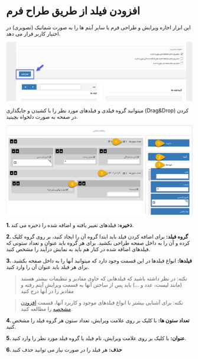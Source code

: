 # افزودن فیلد از طریق طراح فرم 

این ابزار اجازه ویرایش و طراحی فرم یا سایر آیتم ها را به صورت شماتیک (تصویری) در اختیار کاربر قرار می دهد.


![](Formdesigner1.png)

میتوانید گروه فیلدی و فیلدهای مورد نظر را با کشیدن و جایگذاری (Drag&Drop) کردن در صفحه  به صورت دلخواه بچینید.

![](Formdesigner.jpg)

**1. ذخیره:** فیلدهای تغییر یافته و اضافه شده را ذخیره می کند.

**2. گروه فیلد:** برای اضافه کردن فیلد باید ابتدا گروه آن را ایجاد کنید، بر روی گروه کلیک کرده و آن را به داخل صفحه طراحی بکشید. برای هر گروه باید عنوان و تعداد ستونی که فیلدهای اضافه شده در کنار هم باید به نمایش درآیند را مشخص کنید.

**3. فیلدها:** انواع فیلدها در این قسمت وجود دارد که میتوانید آنها را به داخل صفحه بکشید. برای هر فیلد باید عنوان آن را وارد کنید.
 
> نکته: در نظر داشته باشید که فیلدهایی که حاوی مقادیر و تنظیمات بیشتر هستند (مانند لیست، عدد و ...) باید پس از ساختن آنها به قسمت ویرایش آیتم رفته و مقادیر را در آنها درج کنید


> نکته: برای آشنایی بیشتر با انواع فیلدهای موجود و کاربرد آنها، قسمت [ افزودن مشخصه](https://github.com/1stco/PayamGostarDocs/blob/master/Help/Settings/Personalization-crm/Overview/General-information/Add-features/Add-features.md) را مطالعه کنید.


**4. تعداد ستون ها:** با کلیک بر روی علامت ویرایش، تعداد ستون هر گروه فیلد را مشخص کنید.

**5. عنوان:** با کلیک بر روی علامت ویرایش، نام فیلد یا گروه فیلد مورد نظر را وارد کنید.

**6. حذف:** هر فیلد را در صورت نیاز می توانید حذف کنید

